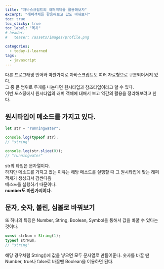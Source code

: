 ```yaml
---
title: "자바스크립트의 래퍼객체를 활용해보자"
excerpt: "래퍼객체를 활용해보고 값도 바꿔보자"
toc: true
toc_sticky: true
toc_label: "목차"
# header:
#   teaser: /assets/images/profile.png

categories:
  - today-i-learned
tags:
  - javascript
---
```


다른 프로그래밍 언어와 마찬가지로 자바스크립트도 여러 자료형으로 구분되어서져 있다.  
그 중 큰 범위로 두개를 나눈다면 원시타입과 참조타입이라고 할 수 있다.  
이번 포스팅에서 원시타입의 래퍼 객체에 대해서 보고 약간의 활용을 정리해보려고 한다.

## 원시타입이 메소드를 가지고 있다.

```js
let str = "runningwater";

console.log(typeof str);
// "string"

console.log(str.slice(0));
// "runningwater"
```

str의 타입은 문자열이다.  
하지만 메소드를 가지고 있는 이유는 해당 메소드를 실행할 때 그 원시타입에 맞는 래퍼 객체가 생성되서 감싼다음  
메소드를 실행하기 때문이다.  
**number도 마찬가지이다.**

## 문자, 숫자, 불린, 심볼로 바꿔보기

또 하나의 특징은 Number, String, Boolean, Symbol을 통해서 값을 바꿀 수 있다는 것이다.

```js
const strNum = String(1);
typeof strNum;
// "string"
```

해당 경우처럼 String()에 값을 넣으면 모두 문자열로 만들어준다. 숫자를 바꿀 땐 Number, true나 false로 바꿀땐 Boolean을 이용하면 된다.

